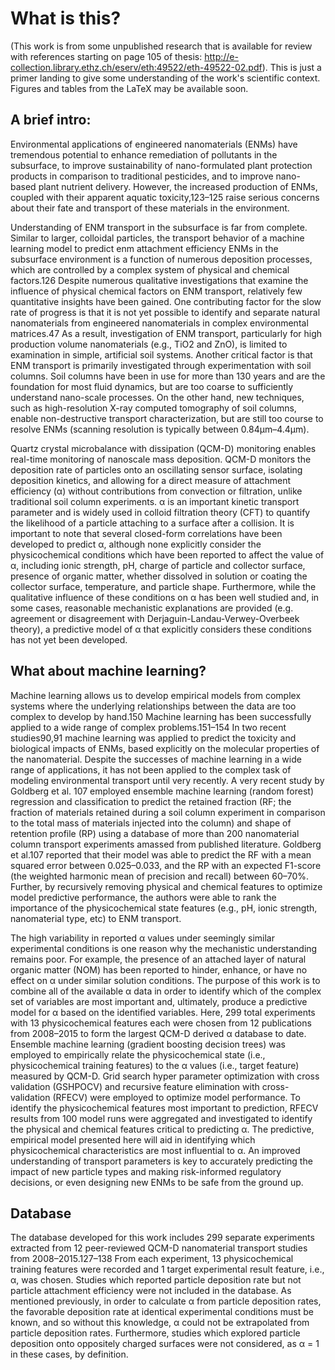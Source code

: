 # What is this?
(This work is from some unpublished research that is available for review with references starting on page 105 of thesis: http://e-collection.library.ethz.ch/eserv/eth:49522/eth-49522-02.pdf). This is just a primer landing to give some understanding of the work's scientific context. Figures and tables from the LaTeX may be available soon.

## A brief intro:
Environmental applications of engineered nanomaterials (ENMs) have tremendous potential to enhance remediation of pollutants in the subsurface, to improve sustainability of nano-formulated plant protection products in comparison to traditional pesticides, and to improve nano-based plant nutrient delivery.  However, the increased production of ENMs, coupled with their apparent aquatic toxicity,123–125 raise serious concerns about their fate and transport of these materials in the environment.

Understanding of ENM transport in the subsurface is far from complete. Similar to larger, colloidal particles, the transport behavior of
a machine learning model to predict enm attachment efficiency ENMs in the subsurface environment is a function of numerous deposition processes, which are controlled by a complex system of physical and chemical factors.126 Despite numerous qualitative investigations that examine the influence of physical chemical factors on ENM transport, relatively few quantitative insights have been gained. One contributing factor for the slow rate of progress is that it is not yet possible to identify and separate natural nanomaterials from engineered nanomaterials in complex environmental matrices.47 As a result, investigation of ENM transport, particularly for high production volume nanomaterials (e.g., TiO2 and ZnO), is limited to examination in simple, artificial soil systems. Another critical factor is that ENM transport is primarily investigated through experimentation with soil columns. Soil columns have been in use for more than 130 years and are the foundation for most fluid dynamics, but are too coarse to sufficiently understand nano-scale processes. On the other hand, new techniques, such as high-resolution X-ray computed tomography of soil columns, enable non-destructive transport characterization, but are still too course to resolve ENMs (scanning resolution is typically between 0.84μm–4.4μm). 

Quartz crystal microbalance with dissipation (QCM-D) monitoring enables real-time monitoring of nanoscale mass deposition. QCM-D
monitors the deposition rate of particles onto an oscillating sensor surface, isolating deposition kinetics, and allowing for a direct measure of attachment efficiency (α) without contributions from convection or filtration, unlike traditional soil column experiments. α is an important kinetic transport parameter and is widely used in colloid filtration theory (CFT) to quantify the likelihood of a particle attaching to a surface after a collision. It is important to note that several closed-form correlations have been developed to predict α, although none explicitly consider the physicochemical conditions which have been reported to affect the value of α, including ionic strength, pH, charge of particle and collector surface, presence of organic matter, whether dissolved in solution or coating the collector surface, temperature, and particle shape. Furthermore, while the qualitative influence of these conditions on α has been well studied and, in some cases, reasonable mechanistic explanations are provided (e.g. agreement or disagreement with Derjaguin-Landau-Verwey-Overbeek theory), a predictive model of α that explicitly considers these conditions has not yet been developed.

## What about machine learning?
Machine learning allows us to develop empirical models from complex systems where the underlying relationships between the data are too complex to develop by hand.150 Machine learning has been successfully applied to a wide range of complex problems.151–154 In two recent studies90,91 machine learning was applied to predict the toxicity and biological impacts of ENMs, based explicitly on the molecular properties of the nanomaterial. Despite the successes of machine learning in a wide range of applications, it has not been applied to the complex task of modeling environmental transport until very recently. A very recent study by Goldberg et al. 107 employed ensemble machine learning (random forest) regression and classification to predict the retained fraction (RF; the fraction of materials retained during a soil column experiment in comparison to the total mass of materials injected into the column) and shape of retention profile (RP) using a database of more than 200 nanomaterial column transport experiments amassed from published literature. Goldberg et al.107 reported that their model was able to predict the RF with a mean squared error between 0.025–0.033, and the RP with an expected F1-score (the weighted harmonic mean of precision and recall) between 60–70%. Further, by recursively removing physical and chemical features to optimize model predictive performance, the authors were able to rank the importance of the physicochemical state features (e.g., pH, ionic strength, nanomaterial type, etc) to ENM transport.

The high variability in reported α values under seemingly similar experimental conditions is one reason why the mechanistic understanding remains poor. For example, the presence of an attached layer of natural organic matter (NOM) has been reported to hinder, enhance, or have no effect on α under similar solution conditions. The purpose of this work is to combine all of the available α data in order to identify which of the complex set of variables are most important and, ultimately, produce a predictive model for α based on the identified variables. Here, 299 total experiments with 13 physicochemical features each were chosen from 12 publications from 2008–2015 to form the largest QCM-D derived α database to date. Ensemble machine learning (gradient boosting decision trees) was employed to empirically relate the physicochemical state (i.e., physicochemical training features) to the α values (i.e., target feature) measured by QCM-D. Grid search hyper parameter optimization with cross validation (GSHPOCV) and recursive feature elimination with cross-validation (RFECV) were employed to optimize model performance. To identify the physicochemical features most important to prediction, RFECV results from 100 model runs were aggregated and investigated to identify the physical and chemical features critical to predicting α. The predictive, empirical model presented here will aid in identifying which physicochemical characteristics are most influential to α. An improved understanding of transport parameters is key to accurately predicting the impact of new particle types and making risk-informed regulatory decisions, or even designing new ENMs to be safe from the ground up.

## Database
The database developed for this work includes 299 separate experiments extracted from 12 peer-reviewed QCM-D nanomaterial transport studies from 2008–2015.127–138 From each experiment, 13 physicochemical training features were recorded and 1 target experimental result feature, i.e., α, was chosen. Studies which reported particle deposition rate but not particle attachment efficiency were not included in the database. As mentioned previously, in order to calculate α from particle deposition rates, the favorable deposition rate at identical experimental conditions must be known, and so without this knowledge, α could not be extrapolated from particle deposition rates. Furthermore, studies which explored particle deposition onto oppositely charged surfaces were not considered, as α = 1 in these cases, by definition. 

